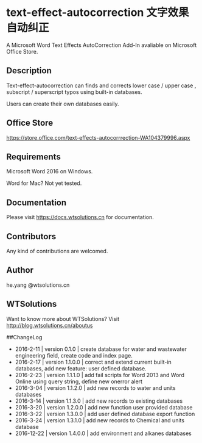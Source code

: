 # text-effect-autocorrection 文字效果自动纠正

A Microsoft Word Text Effects AutoCorrection Add-In avaliable on Microsoft Office Store.

## Description

Text-effect-autocorrection can finds and corrects lower case / upper case , subscript / superscript typos using built-in databases.

Users can create their own databases easily.

## Office Store

https://store.office.com/text-effects-autocorrrection-WA104379996.aspx

## Requirements

Microsoft Word 2016 on Windows.

Word for Mac? Not yet tested.

## Documentation

Please visit https://docs.wtsolutions.cn for documentation.

## Contributors

Any kind of contributions are welcomed.

## Author
he.yang @wtsolutions.cn 

## WTSolutions
Want to know more about WTSolutions? Visit http://blog.wtsolutions.cn/aboutus

##ChangeLog
* 2016-2-11 | version 0.1.0 | create database for water and wastewater engineering field, create code and index page.
* 2016-2-17 | version 1.1.0.0 | correct and extend current built-in databases, add new feature: user defined database.
* 2016-2-23 | version 1.1.1.0 | add fail scripts for Word 2013 and Word Online using query string, define new onerror alert
* 2016-3-04  | version 1.1.2.0 | add new records to water and units databases
* 2016-3-14 | version 1.1.3.0 | add new records to existing databases 
* 2016-3-20 | version 1.2.0.0 | add new function user provided database
* 2016-3-22 | version 1.3.0.0 | add user defined database export function
* 2016-3-24 | version 1.3.1.0 | add new records to Chemical and units database
* 2016-12-22 | version 1.4.0.0 | add environment and alkanes databases


<script>
var _hmt = _hmt || [];
(function() {
  var hm = document.createElement("script");
  hm.src = "//hm.baidu.com/hm.js?00195c4e233349e692de38c1a46162e4";
  var s = document.getElementsByTagName("script")[0]; 
  s.parentNode.insertBefore(hm, s);
})();
</script>

